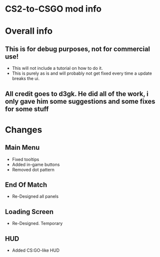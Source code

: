 # CS2-to-CSGO mod info

# Overall info

## This is for debug purposes, not for commercial use!

- This will not include a tutorial on how to do it.
- This is purely as is and will probably not get fixed every time a update breaks the ui.

## All credit goes to d3gk. He did all of the work, i only gave him some suggestions and some fixes for some stuff

# Changes

## Main Menu

- Fixed tooltips
- Added in-game buttons
- Removed dot pattern

## End Of Match

- Re-Designed all panels

## Loading Screen

- Re-Designed. Temporary


## HUD

- Added CS:GO-like HUD